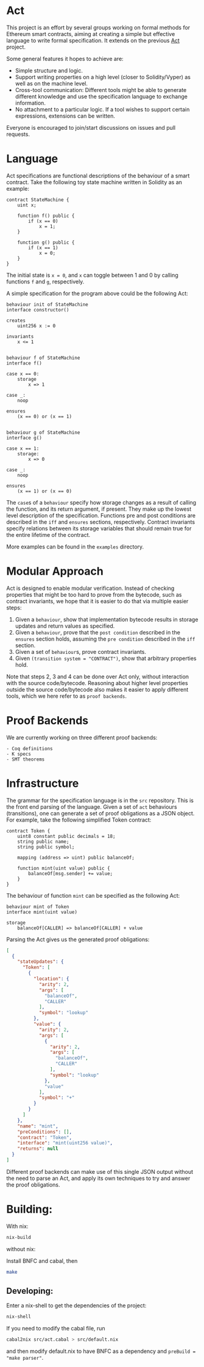 Act
===

This project is an effort by several groups working on formal methods for
Ethereum smart contracts, aiming at creating a simple but effective language
to write formal specification.
It extends on the previous
[Act](https://github.com/dapphub/klab/blob/master/acts.md) project.

Some general features it hopes to achieve are:
- Simple structure and logic.
- Support writing properties on a high level (closer to Solidity/Vyper) as
  well as on the machine level.
- Cross-tool communication: Different tools might be able to generate
  different knowledge and use the specification language to exchange
  information.
- No attachment to a particular logic. If a tool wishes to support certain
  expressions, extensions can be written.

Everyone is encouraged to join/start discussions on issues and pull requests.


Language
========

Act specifications are functional descriptions of the behaviour of a smart
contract.  Take the following toy state machine written in Solidity as an
example:

```solidity
contract StateMachine {
    uint x;
  
    function f() public {      
        if (x == 0)
            x = 1;             
    }

    function g() public {
        if (x == 1)
            x = 0;
    }
}
```

The initial state is `x = 0`, and `x` can toggle between 1 and 0 by calling
functions `f` and `g`, respectively.

A simple specification for the program above could be the following Act:

```act
behaviour init of StateMachine
interface constructor()

creates
	uint256 x := 0

invariants
	x <= 1


behaviour f of StateMachine
interface f()

case x == 0:
	storage
		x => 1

case _:
	noop

ensures
	(x == 0) or (x == 1)


behaviour g of StateMachine
interface g()

case x == 1:
	storage:
		x => 0

case _:
	noop

ensures
	(x == 1) or (x == 0)
```

The `case`s of a `behaviour` specify how storage changes as a result of calling
the function, and its return argument, if present. They make up the lowest
level description of the specification. Functions pre and post conditions are
described in the `iff` and `ensures` sections, respectively. Contract
invariants specify relations between its storage variables that should remain
true for the entire lifetime of the contract.

More examples can be found in the `examples` directory.


Modular Approach
================

Act is designed to enable modular verification. Instead of checking
properties that might be too hard to prove from the bytecode, such as
contract invariants, we hope that it is easier to do that via multiple easier
steps:

1. Given a `behaviour`, show that implementation bytecode results in storage
   updates and return values as specified.
2. Given a `behaviour`, prove that the `post condition` described in the
   `ensures` section holds, assuming the `pre condition` described in the `iff`
   section.
3. Given a set of `behaviour`s, prove contract invariants.
4. Given `(transition system = "CONTRACT")`, show that arbitrary properties
   hold.

Note that steps 2, 3 and 4 can be done over Act only, without interaction with
the source code/bytecode. Reasoning about higher level properties outside the
source code/bytecode also makes it easier to apply different tools, which we
here refer to as `proof backends`.


Proof Backends
==============

We are currently working on three different proof backends:

	- Coq definitions
	- K specs
	- SMT theorems


Infrastructure
==============

The grammar for the specification language is in the `src` repository. This
is the front end parsing of the language. Given a set of `act` behaviours
(transitions), one can generate a set of proof obligations as a JSON object.
For example, take the following simplified Token contract:

```solidity
contract Token {
	uint8 constant public decimals = 18;
	string public name;
	string public symbol;

	mapping (address => uint) public balanceOf;

	function mint(uint value) public {
		balanceOf[msg.sender] += value;
	}
}
```

The behaviour of function `mint` can be specified as the following Act:

```act
behaviour mint of Token
interface mint(uint value)

storage
	balanceOf[CALLER] => balanceOf[CALLER] + value
```

Parsing the Act gives us the generated proof obligations:

```JSON
[
  {
    "stateUpdates": {
      "Token": [
        {
          "location": {
            "arity": 2,
            "args": [
              "balanceOf",
              "CALLER"
            ],
            "symbol": "lookup"
          },
          "value": {
            "arity": 2,
            "args": [
              {
                "arity": 2,
                "args": [
                  "balanceOf",
                  "CALLER"
                ],
                "symbol": "lookup"
              },
              "value"
            ],
            "symbol": "+"
          }
        }
      ]
    },
    "name": "mint",
    "preConditions": [],
    "contract": "Token",
    "interface": "mint(uint256 value)",
    "returns": null
  }
]
```

Different proof backends can make use of this single JSON output without the
need to parse an Act, and apply its own techniques to try and answer the
proof obligations.


Building:
=========

With nix:

```sh
nix-build
```

without nix:

Install BNFC and cabal, then
```sh
make
```


Developing:
-----------

Enter a nix-shell to get the dependencies of the project:
```sh
nix-shell
```

If you need to modify the cabal file, run
```sh
cabal2nix src/act.cabal > src/default.nix
```
and then modify default.nix to have BNFC as a dependency and `preBuild = "make parser"`.
